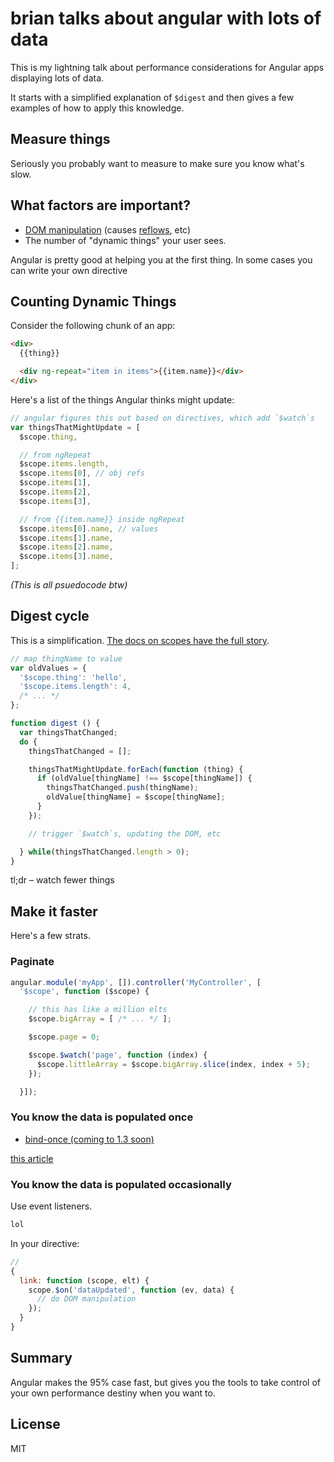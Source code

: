 # brian talks about angular with lots of data

This is my lightning talk about performance considerations for
Angular apps displaying lots of data.

It starts with a simplified explanation of `$digest` and then gives a few
examples of how to apply this knowledge.


## Measure things

Seriously you probably want to measure to make sure you know what's slow.


## What factors are important?

* [DOM manipulation][] (causes [reflows][], etc)
* The number of "dynamic things" your user sees.

Angular is pretty good at helping you at the first thing.
In some cases you can write your own directive


## Counting Dynamic Things

Consider the following chunk of an app:

```html
<div>
  {{thing}}

  <div ng-repeat="item in items">{{item.name}}</div>
</div>
```

Here's a list of the things Angular thinks might update:

```javascript
// angular figures this out based on directives, which add `$watch`s
var thingsThatMightUpdate = [
  $scope.thing,

  // from ngRepeat
  $scope.items.length,
  $scope.items[0], // obj refs
  $scope.items[1],
  $scope.items[2],
  $scope.items[3],

  // from {{item.name}} inside ngRepeat
  $scope.items[0].name, // values
  $scope.items[1].name,
  $scope.items[2].name,
  $scope.items[3].name,
];
```

*(This is all psuedocode btw)*


## Digest cycle

This is a simplification.
[The docs on scopes have the full story](http://docs.angularjs.org/guide/scope).

```javascript
// map thingName to value
var oldValues = {
  '$scope.thing': 'hello',
  '$scope.items.length': 4,
  /* ... */
};

function digest () {
  var thingsThatChanged;
  do {
    thingsThatChanged = [];

    thingsThatMightUpdate.forEach(function (thing) {
      if (oldValue[thingName] !== $scope[thingName]) {
        thingsThatChanged.push(thingName);
        oldValue[thingName] = $scope[thingName];
      }
    });

    // trigger `$watch`s, updating the DOM, etc

  } while(thingsThatChanged.length > 0);
}
```

tl;dr – watch fewer things


## Make it faster

Here's a few strats.

### Paginate

```javascript
angular.module('myApp', []).controller('MyController', [
  '$scope', function ($scope) {

    // this has like a million elts
    $scope.bigArray = [ /* ... */ ];

    $scope.page = 0;

    $scope.$watch('page', function (index) {
      $scope.littleArray = $scope.bigArray.slice(index, index + 5);
    });

  }]);
```


### You know the data is populated once

* [bind-once (coming to 1.3 soon)](https://github.com/angular/angular.js/issues/5408)

[this article](http://blog.scalyr.com/2013/10/31/angularjs-1200ms-to-35ms/)

### You know the data is populated occasionally

Use event listeners.

```javascript
lol
```

In your directive:
```javascript
//
{
  link: function (scope, elt) {
    scope.$on('dataUpdated', function (ev, data) {
      // do DOM manipulation
    });
  }
}
```


## Summary

Angular makes the 95% case fast, but gives you the tools to take control of your own performance
destiny when you want to.


## License
MIT


[reflows]: https://developers.google.com/speed/articles/reflow
[DOM manipulation]: https://developers.google.com/speed/articles/javascript-dom
[data.sfgov.org]: https://data.sfgov.org/Arts-Culture-and-Recreation-/Film-Locations-in-San-Francisco/yitu-d5am
